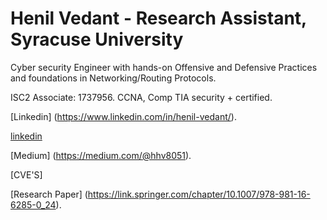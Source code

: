 # Henil Vedant   - Research Assistant, Syracuse University
Cyber security Engineer with hands-on Offensive and Defensive Practices and foundations in Networking/Routing Protocols.

ISC2 Associate: 1737956.
CCNA, Comp TIA security + certified.

[Linkedin]  (https://www.linkedin.com/in/henil-vedant/).

[linkedin](https://www.linkedin.com/in/henil-vedant/)

[Medium]   (https://medium.com/@hhv8051).

[CVE'S]   

[Research Paper]  (https://link.springer.com/chapter/10.1007/978-981-16-6285-0_24).

